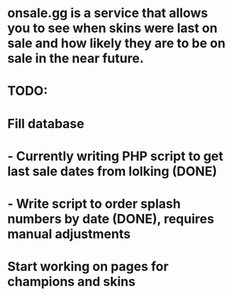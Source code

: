 # onsale.gg is a service that allows you to see when skins were last on sale and how likely they are to be on sale in the near future.
# TODO:
# Fill database
# - Currently writing PHP script to get last sale dates from lolking (DONE)
# - Write script to order splash numbers by date (DONE), requires manual adjustments
# Start working on pages for champions and skins
# 
# 
# 
# 
# 
# 
# 
# 
# 
# 
# 
# 
# 
# 
# 
# 
# 